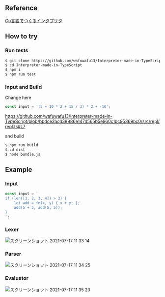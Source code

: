 ## Reference

[Go言語でつくるインタプリタ](https://www.oreilly.co.jp/books/9784873118222/)

## How to try

### Run tests
```zsh
$ git clone https://github.com/wafuwafu13/Interpreter-made-in-TypeScript.git
$ cd Interpreter-made-in-TypeScript
$ npm i
$ npm run test
```

### Input and Build

Change here

```ts
const input = '(5 + 10 * 2 + 15 / 3) * 2 + -10';
```
https://github.com/wafuwafu13/Interpreter-made-in-TypeScript/blob/bbdce3acd38986e1474565b5e960c1bc95369bc0/src/repl/repl.ts#L7

and build
```zsh
$ npm run build
$ cd dist
$ node bundle.js
```

## Example

### Input

```ts
const input = `
if (len([1, 2, 3, 4]) > 3) {
	let add = fn(x, y) { x + y; };
	add(5 + 5, add(5, 5));
}
`;
```

### Lexer

![スクリーンショット 2021-07-17 11 33 14](https://user-images.githubusercontent.com/50798936/126022680-1fc710ac-4d93-4bcb-8320-21793f690286.png)

### Parser

![スクリーンショット 2021-07-17 11 34 25](https://user-images.githubusercontent.com/50798936/126022699-b94e66c9-2bbe-4766-897e-6cf90240b06e.png)

### Evaluator

![スクリーンショット 2021-07-17 11 35 23](https://user-images.githubusercontent.com/50798936/126022719-d22d9c51-01c0-4792-8b43-11ea5196a253.png)
